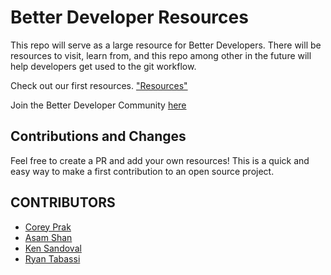 # Better Developer Resources 
This repo will serve as a large resource for Better Developers. There will be resources to visit, learn from, and this repo among other in the future will help developers get used to the git workflow.

Check out our first resources. ["Resources"](Education\%20and\%20Tools/README.md#)

Join the Better Developer Community [here](https://bttrdvlpr.com/welcome)

## Contributions and Changes
Feel free to create a PR and add your own resources! This is a quick and easy way to make a first contribution to an open source project.

## CONTRIBUTORS

- [Corey Prak](http://coreyprak.me)
- [Asam Shan](http://asamshan.com/)
- [Ken Sandoval](https://github.com/kenSandoval)
- [Ryan Tabassi](https://github.com/Ar3Tea)
